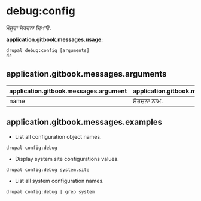 # debug:config
ਮੌਜੂਦਾ ਸੰਰਚਨਾ ਦਿਖਾਓ.

**application.gitbook.messages.usage:**
```
drupal debug:config [arguments]
dc
```

## application.gitbook.messages.arguments
application.gitbook.messages.argument | application.gitbook.messages.details
---------|-------------
name | ਸੰਰਚਨਾ ਨਾਮ.

## application.gitbook.messages.examples
* List all configuration object names.
```
drupal config:debug
```
* Display system site configurations values.
```
drupal config:debug system.site
```
* List all system configuration names.
```
drupal config:debug | grep system
```
